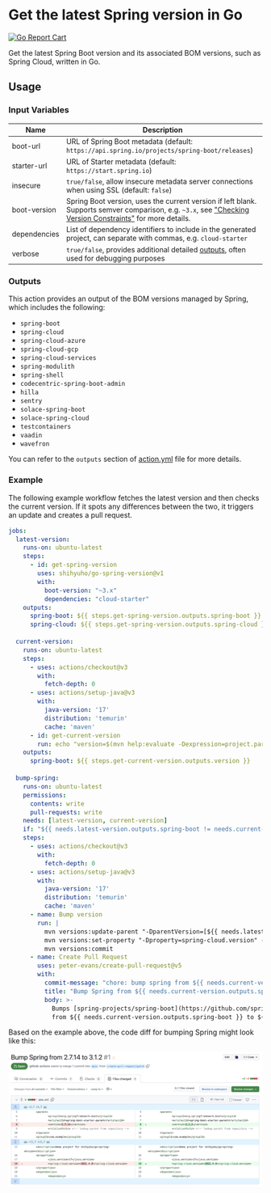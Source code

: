 # Get the latest Spring version in Go

[![Go Report Cart](https://goreportcard.com/badge/github.com/shihyuho/go-spring-version)](https://goreportcard.com/report/github.com/shihyuho/go-spring-version)

Get the latest Spring Boot version and its associated BOM versions, such as Spring Cloud, written in Go.

## Usage

### Input Variables

| Name | Description |
|------|-------------|
| boot-url | URL of Spring Boot metadata (default: `https://api.spring.io/projects/spring-boot/releases`) |
| starter-url | URL of Starter metadata (default: `https://start.spring.io`) |
| insecure | `true/false`, allow insecure metadata server connections when using SSL (default: `false`) |
| boot-version | Spring Boot version, uses the current version if left blank. Supports semver comparison, e.g. `~3.x`, see ["Checking Version Constraints"](https://github.com/Masterminds/semver#checking-version-constraints) for more details. |
| dependencies | List of dependency identifiers to include in the generated project, can separate with commas, e.g. `cloud-starter` |
| verbose | `true/false`, provides additional detailed [outputs](#outputs), often used for debugging purposes |

### Outputs

This action provides an output of the BOM versions managed by Spring, which includes the following:

- `spring-boot`
- `spring-cloud`
- `spring-cloud-azure`
- `spring-cloud-gcp`
- `spring-cloud-services`
- `spring-modulith`
- `spring-shell`
- `codecentric-spring-boot-admin`
- `hilla`
- `sentry`
- `solace-spring-boot`
- `solace-spring-cloud`
- `testcontainers`
- `vaadin`
- `wavefron`

You can refer to the `outputs` section of [action.yml](action.yml) file for more details.

### Example

The following example workflow fetches the latest version and then checks the current version. If it spots any differences between the two, it triggers an update and creates a pull request.

```yaml
jobs:
  latest-version:
    runs-on: ubuntu-latest
    steps:
      - id: get-spring-version
        uses: shihyuho/go-spring-version@v1
        with:
          boot-version: "~3.x"
          dependencies: "cloud-starter"
    outputs:
      spring-boot: ${{ steps.get-spring-version.outputs.spring-boot }}
      spring-cloud: ${{ steps.get-spring-version.outputs.spring-cloud }}

  current-version:
    runs-on: ubuntu-latest
    steps:
      - uses: actions/checkout@v3
        with:
          fetch-depth: 0
      - uses: actions/setup-java@v3
        with:
          java-version: '17'
          distribution: 'temurin'
          cache: 'maven'
      - id: get-current-version
        run: echo "version=$(mvn help:evaluate -Dexpression=project.parent.version -q -DforceStdout -q)" >> "$GITHUB_OUTPUT"
    outputs:
      spring-boot: ${{ steps.get-current-version.outputs.version }}

  bump-spring:
    runs-on: ubuntu-latest
    permissions:
      contents: write
      pull-requests: write
    needs: [latest-version, current-version]
    if: "${{ needs.latest-version.outputs.spring-boot != needs.current-version.outputs.spring-boot }}"
    steps:
      - uses: actions/checkout@v3
        with:
          fetch-depth: 0
      - uses: actions/setup-java@v3
        with:
          java-version: '17'
          distribution: 'temurin'
          cache: 'maven'
      - name: Bump version
        run: |
          mvn versions:update-parent "-DparentVersion=[${{ needs.latest-version.outputs.spring-boot }}]"
          mvn versions:set-property "-Dproperty=spring-cloud.version" -DnewVersion=${{ needs.latest-version.outputs.spring-cloud }}
          mvn versions:commit
      - name: Create Pull Request
        uses: peter-evans/create-pull-request@v5
        with:
          commit-message: "chore: bump spring from ${{ needs.current-version.outputs.spring-boot }} to ${{ needs.latest-version.outputs.spring-boot }}"
          title: "Bump Spring from ${{ needs.current-version.outputs.spring-boot }} to ${{ needs.latest-version.outputs.spring-boot }}"
          body: >-
            Bumps [spring-projects/spring-boot](https://github.com/spring-projects/spring-boot)
            from ${{ needs.current-version.outputs.spring-boot }} to ${{ needs.latest-version.outputs.spring-boot }}
```

Based on the example above, the code diff for bumping Spring might look like this:

![](./docs/example.jpg)



